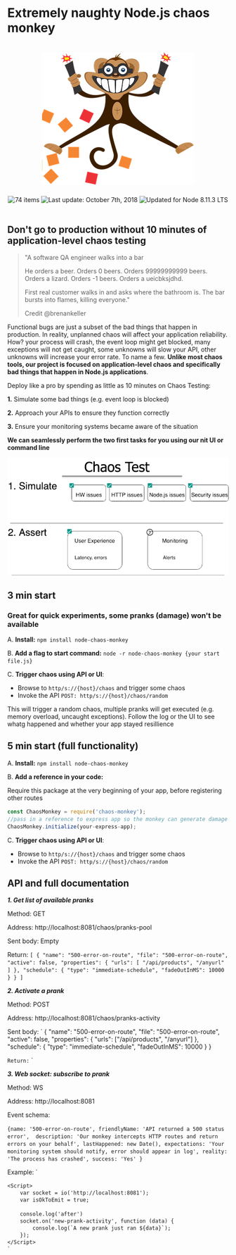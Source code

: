 # Extremely naughty Node.js chaos monkey

<h1 align="center">
  <img src="docs/chaos-monkey.png" alt="Chaos Monkey" />
</h1>

<div align="center">
  <img src="https://img.shields.io/badge/⚙%20Build%20-%20Passing-blue.svg" alt="74 items"> <img src="https://img.shields.io/badge/%F0%9F%93%85%20Coverage%20-%2076-green.svg" alt="Last update: October 7th, 2018"> <img src="https://img.shields.io/badge/%E2%9C%94%20Pranks%20%20-%209%20Items-brightgreen.svg" alt="Updated for Node 8.11.3 LTS">
</div>

<br/>

## Don't go to production without 10 minutes of application-level chaos testing

> "A software QA engineer walks into a bar
> 
>He orders a beer. Orders 0 beers. Orders 99999999999 beers. Orders a lizard. Orders -1 beers. Orders a ueicbksjdhd.
>
>First real customer walks in and asks where the bathroom is. The bar bursts into flames, killing everyone."
>
>Credit @brenankeller

Functional bugs are just a subset of the bad things that happen in production. In reality, unplanned chaos will affect your application reliability. How? your process will crash, the event loop might get blocked, many exceptions will not get caught, some unknowns will slow your API, other unknowns will increase your error rate. To name a few. **Unlike most chaos tools, our project is focused on application-level chaos and specifically bad things that happen in Node.js applications**.

Deploy like a pro by spending as little as 10 minutes on Chaos Testing:

**1.** Simulate some bad things (e.g. event loop is blocked)

**2.** Approach your APIs to ensure they function correctly 

**3.** Ensure your monitoring systems became aware of the situation
   
**We can seamlessly perform the two first tasks for you using our nit UI or command line**

<img src="./docs/basic-flow.png">


## 3 min start
### Great for quick experiments, some pranks (damage) won't be available

A. **Install:** `npm install node-chaos-monkey`

B. **Add a flag to start command:** `node -r node-chaos-monkey {your start file.js}`

C. **Trigger chaos using API or UI**: 
- Browse to `http/s://{host}/chaos` and trigger some chaos
- Invoke the API `POST: http/s://{host}/chaos/random`

This will trigger a random chaos, multiple pranks will get executed (e.g. memory overload, uncaught exceptions). Follow the log or the UI to see whatg happened and whether your app stayed resillience

## 5 min start (full functionality)
A. **Install:** `npm install node-chaos-monkey`

B. **Add a reference in your code:** 

Require this package at the very beginning of your app, before registering other routes

```javascript
const ChaosMonkey = require('chaos-monkey');
//pass in a reference to express app so the monkey can generate damage also within Express routes. This param is optional //but without it some pranks won't be available
ChaosMonkey.initialize(your-express-app);
```

C. **Trigger chaos using API or UI**: 
- Browse to `http/s://{host}/chaos` and trigger some chaos
- Invoke the API `POST: http/s://{host}/chaos/random`




## API and full documentation
***1. Get list of available pranks***

Method: GET

Address: http://localhost:8081/chaos/pranks-pool

Sent body: Empty

Return:
`[
    {
        "name": "500-error-on-route",
        "file": "500-error-on-route",
        "active": false,
        "properties": {
            "urls": [
                "/api/products",
                "/anyurl"
            ]
        },
        "schedule": {
            "type": "immediate-schedule",
            "fadeOutInMS": 10000
        }
    }
]
`

***2. Activate a prank***

Method: POST

Address: http://localhost:8081/chaos/pranks-activity

Sent body: 
`
{
      "name": "500-error-on-route",
      "file": "500-error-on-route",
      "active": false,
      "properties": {
        "urls": ["/api/products", "/anyurl"]
      },
      "schedule": {
        "type": "immediate-schedule",
        "fadeOutInMS": 10000
      }
}

    
`
Return:
`
`

***3. Web socket: subscribe to prank***

Method: WS

Address: http://localhost:8081

Event schema:

`
{name: '500-error-on-route', friendlyName: 'API returned a 500 status error', 
  description: 'Our monkey intercepts HTTP routes and return errors on your behalf', lastHappened: new Date(),
  expectations: 'Your monitoring system should notify, error should appear in log',
  reality: 'The process has crashed',
  success: 'Yes' }
`

Example:
`
<script src="https://cdnjs.cloudflare.com/ajax/libs/socket.io/2.0.4/socket.io.js"></script>
    <Script>
        var socket = io('http://localhost:8081');
        var isOkToEmit = true;

        console.log('after')
        socket.on('new-prank-activity', function (data) {
            console.log(`A new prank just ran ${data}`);
        });
    </Script>
    `
